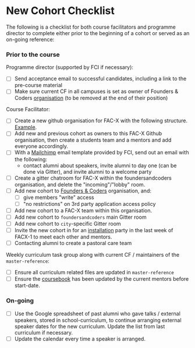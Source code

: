 # New Cohort Checklist

The following is a checklist for both course facilitators and programme director to complete either prior to the beginning of a cohort or served as an on-going reference:

### Prior to the course
Programme director (supported by FCI if necessary):
- [ ] Send acceptance email to successful candidates, including a link to the pre-course material
- [ ] Make sure current CF in all campuses is set as owner of Founders & Coders [organisation](https://github.com/foundersandcoders) (to be removed at the end of their position)

Course Facilitator:
- [ ] Create a new github organisation for FAC-X with the following structure. [Example](https://github.com/FAC10).
- [ ] Add new and previous cohort as owners to this FAC-X Github organisation, then create a students team and a mentors and add everyone accordingly.
- [ ] With a [Mailchimp](https://mailchimp.com/) email template provided by FCI, send out an email with the following:
  - contact alumni about speakers, invite alumni to day one (can be done via Gitter), and invite alumni to a welcome party
- [ ] Create a gitter chatroom for FAC-X within the foundersandcoders organisation, and delete the "incoming"/"lobby" room.
- [ ] Add new cohort to [Founders & Coders](https://github.com/foundersandcoders) organisation, and:
    - [ ] give members "write" access
    - [ ] "no restrictions" on 3rd party application access policy
- [ ] Add new cohort to a FAC-X team within this organisation.
- [ ] Add new cohort to `foundersandcoders` main Gitter room
- [ ] Add new cohort to `city`-specific Gitter room
- [ ] Invite the new cohort in for an [installation](https://github.com/foundersandcoders/master-reference/blob/master/coursebook/precourse/installation-list.md) party in the last week of FACX-1 to meet each other and mentors.
- [ ] Contacting alumni to create a pastoral care team

Weekly curriculum task group along with current CF / maintainers of the `master-reference`:
- [ ] Ensure all curriculum related files are updated in `master-reference`
- [ ] Ensure the [coursebook](https://github.com/foundersandcoders/master-reference/tree/master/coursebook) has been updated by the current mentors before start-date.

### On-going

- [ ] Use the Google spreadsheet of past alumni who gave talks / external speakers, stored in school-curriculum, to continue arranging external speaker dates for the new curriculum. Update the list from last curriculum if necessary.
- [ ] Update the calendar every time a speaker is arranged.
